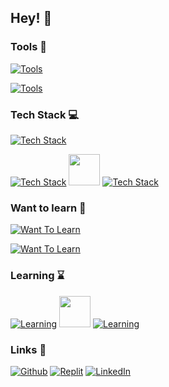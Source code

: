 ## Hey! 💾

### Tools 🔨

[![Tools](https://skillicons.dev/icons?i=git,linux)](https://skillicons.dev)

[![Tools](https://skillicons.dev/icons?i=github,gitlab,idea,vscode,powershell)](https://skillicons.dev)

### Tech Stack 💻

[![Tech Stack](https://skillicons.dev/icons?i=c,cpp,java,py,bash)](https://skillicons.dev)

[![Tech Stack](https://skillicons.dev/icons?i=rust,ruby)](https://skillicons.dev)
<img src="https://user-images.githubusercontent.com/25181517/117208736-bdedc080-adf5-11eb-912f-61c7d43705f6.png" width="50" height="50">
[![Tech Stack](https://skillicons.dev/icons?i=md,latex)](https://skillicons.dev)

### Want to learn 📖

[![Want To Learn](https://skillicons.dev/icons?i=cs,dotnet,js,css,html)](https://skillicons.dev)

[![Want To Learn](https://skillicons.dev/icons?i=dart,flutter,angular,selenium)](https://skillicons.dev)

### Learning ⌛

[![Learning](https://skillicons.dev/icons?i=postman)](https://skillicons.dev)
<img src="https://user-images.githubusercontent.com/25181517/183891303-41f257f8-6b3d-487c-aa56-c497b880d0fb.png" width="50" height="50">
[![Learning](https://skillicons.dev/icons?i=spring,hibernate)](https://skillicons.dev)

### Links 🔗

[![Github](https://skillicons.dev/icons?i=github)](https://github.com/tukarp)
[![Replit](https://skillicons.dev/icons?i=replit)](https://replit.com/@tukarp)
[![LinkedIn](https://skillicons.dev/icons?i=linkedin)](https://www.linkedin.com/in/tomasz-wnuk-linked-in)
